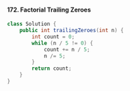 #### 172. Factorial Trailing Zeroes

```java
class Solution {
    public int trailingZeroes(int n) {
        int count = 0;
        while (n / 5 != 0) {
            count += n / 5;
            n /= 5;
        }
        return count;
    }
}
```

